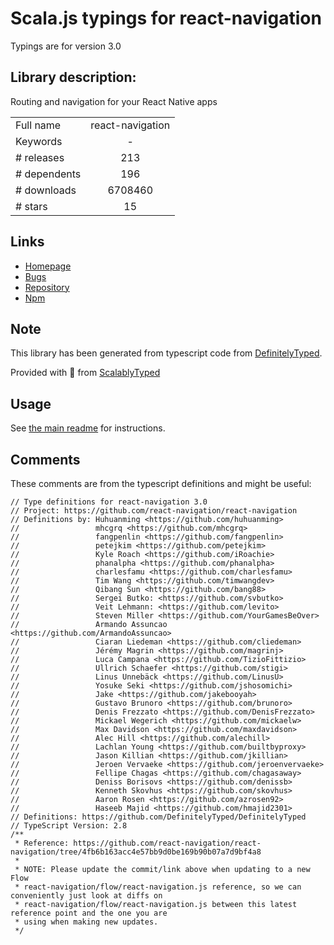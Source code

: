 
# Scala.js typings for react-navigation

Typings are for version 3.0

## Library description:
Routing and navigation for your React Native apps

|                    |                 |
| ------------------ | :-------------: |
| Full name          | react-navigation |
| Keywords           | - |
| # releases         | 213 |
| # dependents       | 196 |
| # downloads        | 6708460 |
| # stars            | 15 |

## Links
- [Homepage](https://github.com/react-navigation/react-navigation#readme)
- [Bugs](https://github.com/react-navigation/react-navigation/issues)
- [Repository](https://github.com/react-navigation/react-navigation)
- [Npm](https://www.npmjs.com/package/react-navigation)
    


## Note
This library has been generated from typescript code from [DefinitelyTyped](https://definitelytyped.org).

Provided with :purple_heart: from [ScalablyTyped](https://github.com/oyvindberg/ScalablyTyped)

## Usage
See [the main readme](../../readme.md) for instructions.

## Comments

These comments are from the typescript definitions and might be useful:
```
// Type definitions for react-navigation 3.0
// Project: https://github.com/react-navigation/react-navigation
// Definitions by: Huhuanming <https://github.com/huhuanming>
//                 mhcgrq <https://github.com/mhcgrq>
//                 fangpenlin <https://github.com/fangpenlin>
//                 petejkim <https://github.com/petejkim>
//                 Kyle Roach <https://github.com/iRoachie>
//                 phanalpha <https://github.com/phanalpha>
//                 charlesfamu <https://github.com/charlesfamu>
//                 Tim Wang <https://github.com/timwangdev>
//                 Qibang Sun <https://github.com/bang88>
//                 Sergei Butko: <https://github.com/svbutko>
//                 Veit Lehmann: <https://github.com/levito>
//                 Steven Miller <https://github.com/YourGamesBeOver>
//                 Armando Assuncao <https://github.com/ArmandoAssuncao>
//                 Ciaran Liedeman <https://github.com/cliedeman>
//                 Jérémy Magrin <https://github.com/magrinj>
//                 Luca Campana <https://github.com/TizioFittizio>
//                 Ullrich Schaefer <https://github.com/stigi>
//                 Linus Unnebäck <https://github.com/LinusU>
//                 Yosuke Seki <https://github.com/jshosomichi>
//                 Jake <https://github.com/jakebooyah>
//                 Gustavo Brunoro <https://github.com/brunoro>
//                 Denis Frezzato <https://github.com/DenisFrezzato>
//                 Mickael Wegerich <https://github.com/mickaelw>
//                 Max Davidson <https://github.com/maxdavidson>
//                 Alec Hill <https://github.com/alechill>
//                 Lachlan Young <https://github.com/builtbyproxy>
//                 Jason Killian <https://github.com/jkillian>
//                 Jeroen Vervaeke <https://github.com/jeroenvervaeke>
//                 Fellipe Chagas <https://github.com/chagasaway>
//                 Deniss Borisovs <https://github.com/denissb>
//                 Kenneth Skovhus <https://github.com/skovhus>
//                 Aaron Rosen <https://github.com/azrosen92>
//                 Haseeb Majid <https://github.com/hmajid2301>
// Definitions: https://github.com/DefinitelyTyped/DefinitelyTyped
// TypeScript Version: 2.8
/**
 * Reference: https://github.com/react-navigation/react-navigation/tree/4fb6b163acc4e57bb9d0be169b90b07a7d9bf4a8
 *
 * NOTE: Please update the commit/link above when updating to a new Flow
 * react-navigation/flow/react-navigation.js reference, so we can conveniently just look at diffs on
 * react-navigation/flow/react-navigation.js between this latest reference point and the one you are
 * using when making new updates.
 */


```

